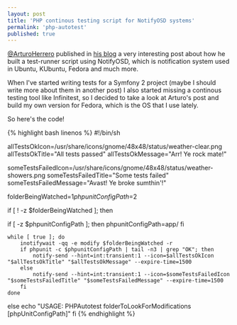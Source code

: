 ```yaml
---
layout: post
title: 'PHP continous testing script for NotifyOSD systems'
permalink: 'php-autotest'
published: true
---
```


[@ArturoHerrero](https://twitter.com/#!/ArturoHerrero) published in [his blog](http://arturoherrero.com/2011/04/08/groovy-autotest-on-ubuntu/) a very interesting post about how he built a test-runner script using NotifyOSD, which is notification system used in Ubuntu, KUbuntu, Fedora and much more.

When I've started writing tests for a Symfony 2 project (maybe I should write more about them in another post) I also started missing a continous testing tool like Infinitest, so I decided to take a look at Arturo's post and build my own version for Fedora, which is the OS that I use lately.

So here's the code!

{% highlight bash linenos %}
#!/bin/sh
 
allTestsOkIcon=/usr/share/icons/gnome/48x48/status/weather-clear.png
allTestsOkTitle="All tests passed"
allTestsOkMessage="Arr! Ye rock mate!"
 
someTestsFailedIcon=/usr/share/icons/gnome/48x48/status/weather-showers.png
someTestsFailedTitle="Some tests failed"
someTestsFailedMessage="Avast! Ye broke sumthin'!"
 
folderBeingWatched=$1
phpunitConfigPath=$2
 
if [ ! -z $folderBeingWatched ]; then
 
  if [ -z $phpunitConfigPath ]; then
        phpunitConfigPath=app/
    fi
 
    while [ true ]; do
        inotifywait -qq -e modify $folderBeingWatched -r
        if phpunit -c $phpunitConfigPath | tail -n3 | grep "OK"; then
            notify-send --hint=int:transient:1 --icon=$allTestsOkIcon "$allTestsOkTitle" "$allTestsOkMessage" --expire-time=1500
        else
            notify-send --hint=int:transient:1 --icon=$someTestsFailedIcon "$someTestsFailedTitle" "$someTestsFailedMessage" --expire-time=1500
        fi
    done
else
    echo "USAGE: PHPAutotest folderToLookForModifications [phpUnitConfigPath]"
fi
{% endhighlight %}
